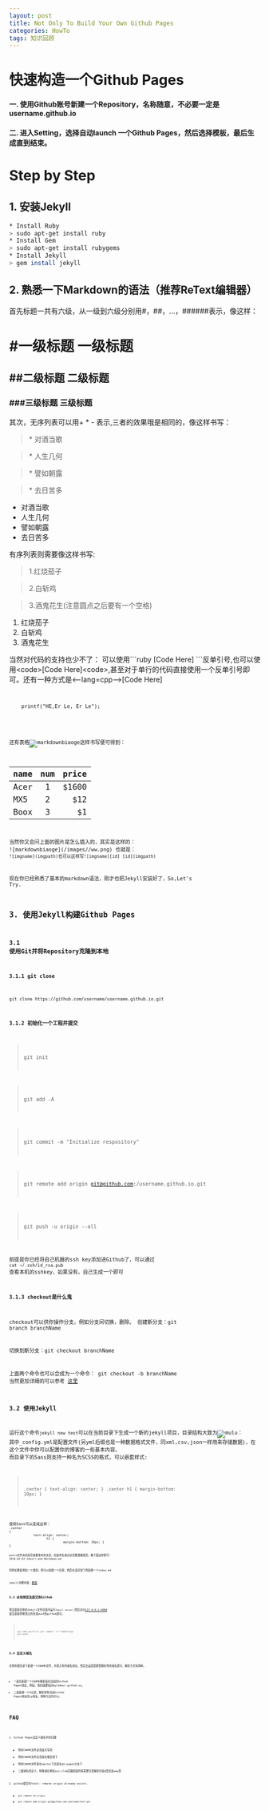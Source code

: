 ```yaml
---
layout: post
title: Not Only To Build Your Own Github Pages
categories: HowTo
tags: 知识回顾
---
```


# 快速构造一个Github Pages

#### 一. 使用Github账号新建一个Repository，名称随意，不必要一定是username.github.io

#### 二. 进入Setting，选择自动launch 一个Github Pages，然后选择模板，最后生成直到结束。

# Step by Step 
## 1. 安装Jekyll

```bash
* Install Ruby    
> sudo apt-get install ruby
* Install Gem
> sudo apt-get install rubygems
* Install Jekyll
> gem install jekyll
```               
                
## 2. 熟悉一下Markdown的语法（推荐ReText编辑器）

首先标题一共有六级，从一级到六级分别用#，##，...，######表示，像这样：
>
# \#一级标题 一级标题
## \##二级标题 二级标题
### \###三级标题 三级标题

其次，无序列表可以用+ * - 表示,三者的效果哦是相同的，像这样书写：

>\* 对酒当歌 

>\* 人生几何

>\* 譬如朝露

>\* 去日苦多


* 对酒当歌
* 人生几何
* 譬如朝露
* 去日苦多

有序列表则需要像这样书写:

>1.红烧茄子 

>2.白斩鸡 

>3.酒鬼花生(注意圆点之后要有一个空格)

1. 红烧茄子
2. 白斩鸡 
3. 酒鬼花生

当然对代码的支持也少不了：
可以使用\```ruby  [Code Here] ```反单引号,也可以使用\<code>[Code Here]\<code>,甚至对于单行的代码直接使用一个反单引号即可。还有一种方式是\<--lang=cpp-->[Code Here]
<code>

        printf("HE,Er Le, Er Le");
   
<code>
 
    
还有表格![markdownbiaoge](/images//ww.png)这样书写便可得到：

| name       |   num      | price |
| ------------- |:-------------:| -----:|
| Acer         | 1| $1600 
| MX5         | 2|   $12 
| Boox        | 3|    $1 

当然你又会问上面的图片是怎么插入的，其实是这样的：  \!\[markdownbiaoge\](/images//ww.png)
也就是：
    ``` ![imgname](imgpath)也可以这样写![imgname][id] [id](imgpath) ```
    
    
    
现在你已经熟悉了基本的markdown语法，刚才也把Jekyll安装好了，So,Let's Try.

## 3. 使用Jekyll构建Github Pages

### 3.1 使用Git并将Repository克隆到本地

#### 3.1.1 git clone

`git clone https://github.com/username/username.github.io.git`

#### 3.1.2 初始化一个工程并提交
>git init

>git add -A

>git commit -m "Initialize respository"

>git remote add origin git@github.com:<username>/username.github.io.git

>git push -u origin --all

前提是你已经将自己机器的ssh key添加进Github了，可以通过
`cat ~/.ssh/id_rsa.pub` 查看本机的sshkey，如果没有，自己生成一个即可

#### 3.1.3 checkout是什么鬼

checkout可以供你操作分支，例如分支间切换，删除。
创建新分支：git branch branchName

切换到新分支：git checkout branchName

上面两个命令也可以合成为一个命令：
git checkout -b branchName
当然更加详细的可以参考
[这里](http://www.open-open.com/lib/view/open1328069889514.html)

### 3.2 使用Jekyll

运行这个命令`jekyll new test`可以在当前目录下生成一个新的jekyll项目，目录结构大致为![mulu](/images//jekyllmulu.png)：
其中_config.yml是配置文件(另yml后缀也是一种数据格式文件，同xml,csv,json一样用来存储数据)，在这个文件中你可以配置你的博客的一些基本内容。
而目录下的Sass则支持一种名为SCSS的格式，可以嵌套样式:

><code>.center
> {
        text-align: center;
			}
			.center h1 {
				margin-bottom: 10px;
			}
<code>
使用Sass可以变成这样：
<code>.center 
{
             text-align: center;
                    h1 {
                             margin-bottom: 10px; }
}<code>

posts文件夹用来存放要发布的文章，但是命名格式必须要遵循规范。像下面这样即可：
    2016-02-02-Jekyll-and-Markdown.md
   
同样如果新添加一个类别，则可以新建一个目录，然后在该目录下再新建一个index.md 

Jekyll详细内容：[教程](http://jekyll.bootcss.com/)


### 3.3 本地预览及提交到Github

预览直接在你的Jekyll文件目录内运行`Jekyll server`,然后访问[127.0.0.1:4000](http://127.0.0.1:4000)
提交直接将修改过的目录push到github即可。
> `git add yourfile`
> `git commit -m "something"`
> `git push`

### 3.4 自定义域名

在你的根目录下新建一个CNAME文件，并填入你的域名地址，然后去运营商那里解析你的域名即可，解析方式有两种。

+ 一是在新建一个CNAME解析指向当前的Github Pages地址，例如，我的就要指向mylamour.github.io。
+ 二是新建一个A记录，解析到你当前Github Pages地址的ip地址。两种方法均可以。

# FAQ
1. Github Pages自定义域名中的问题
    + 你的CNAME文件必须是大写的
    + 你的CNAME文件必须是在根目录下
    + 你的CNAME文件是在master下还是在gh-pages分支下
    + 二级域名的定义，特殊域名例如xyz,club后缀结尾的等需要注意解析时是@型还是www型
    
 2. github提交时fatal: remote origin already exists.
    + `git remote rm origin`
    + `git remote add origin git@github.com:username/test.git`

